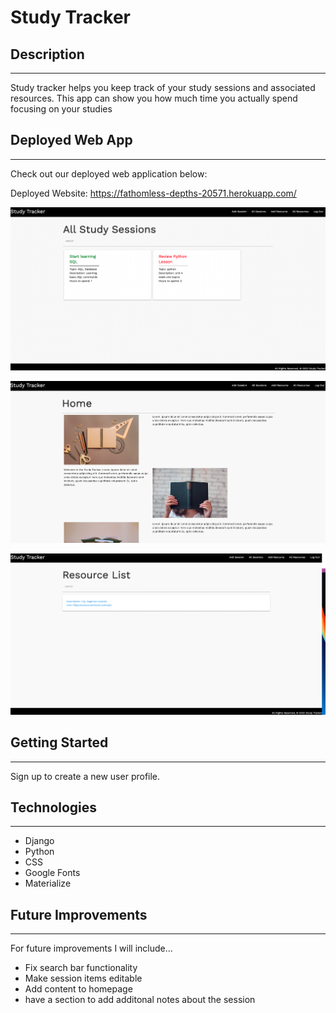 # **Study Tracker**

## Description

---

Study tracker helps you keep track of your study sessions and associated resources. This app can show you how much time you actually spend focusing on your studies

## Deployed Web App

---

Check out our deployed web application below:

Deployed Website: https://fathomless-depths-20571.herokuapp.com/

![alt text](allsess.png)

![alt text](homeimage.png)

![alt text](resourceimg.png)


## Getting Started

---
Sign up to create a new user profile. 


## Technologies

---
- Django
- Python
- CSS
- Google Fonts
- Materialize 


## Future Improvements

---

For future improvements I will include...

- Fix search bar functionality
- Make session items editable
- Add content to homepage
- have a section to add additonal notes about the session


